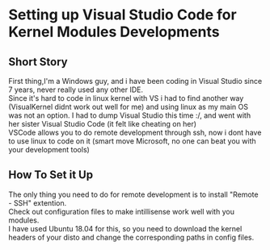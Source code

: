 # Setting up Visual Studio Code for Kernel Modules Developments
## Short Story
First thing,I'm a Windows guy, and i have been coding in Visual Studio since 7 years, never really used any other IDE. <br>Since it's hard to code in linux kernel with VS i had to find another way (VisualKernel didnt work out well for me) and using linux as my main OS was not an option. I had to dump Visual Studio this time :/, and went with her sister Visual Studio Code (it felt like cheating on her)<br>
VSCode allows you to do remote development through ssh, now i dont have to use linux to code on it (smart move Microsoft, no one can beat you with your development tools)
## How To Set it Up
The only thing you need to do for remote development is to install "Remote - SSH" extention.<br>
Check out configuration files to make intillisense work well with you modules.<br>
I have used Ubuntu 18.04 for this, so you need to download the kernel headers of your disto and change the corresponding paths in config files.<br>